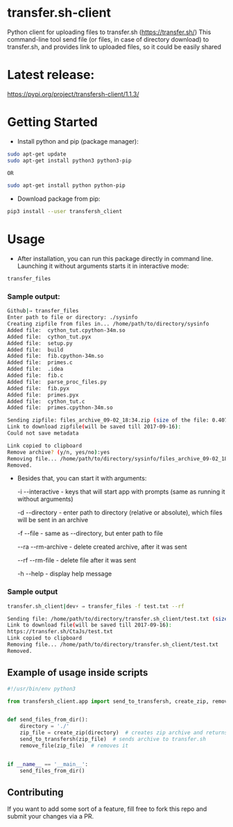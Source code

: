 # transfer.sh-client
Python client for uploading files to transfer.sh (https://transfer.sh/)
This command-line tool send file (or files, in case of directory download) to transfer.sh, and provides link to uploaded files,
so it could be easily shared

# Latest release:

https://pypi.org/project/transfersh-client/1.1.3/

# Getting Started

- Install python and pip (package manager):
```bash
sudo apt-get update
sudo apt-get install python3 python3-pip

OR

sudo apt-get install python python-pip
```

- Download package from pip:
```bash
pip3 install --user transfersh_client
```

# Usage

- After installation, you can run this package directly in command line. Launching it without arguments starts it in interactive mode:
```bash
transfer_files
```

### Sample output:
```bash
Github|⇒ transfer_files
Enter path to file or directory: ./sysinfo
Creating zipfile from files in... /home/path/to/directory/sysinfo
Added file:  cython_tut.cpython-34m.so
Added file:  cython_tut.pyx
Added file:  setup.py
Added file:  build
Added file:  fib.cpython-34m.so
Added file:  primes.c
Added file:  .idea
Added file:  fib.c
Added file:  parse_proc_files.py
Added file:  fib.pyx
Added file:  primes.pyx
Added file:  cython_tut.c
Added file:  primes.cpython-34m.so

Sending zipfile: files_archive_09-02_18:34.zip (size of the file: 0.407897 MB)
Link to download zipfile(will be saved till 2017-09-16):
Could not save metadata

Link copied to clipboard
Remove archive? (y/n, yes/no):yes
Removing file... /home/path/to/directory/sysinfo/files_archive_09-02_18:34.zip
Removed.
```
- Besides that, you can start it with arguments:

   -i --interactive - keys that will start app with prompts (same as running it without arguments)

   -d --directory - enter path to directory (relative or absolute), which files will be sent in an archive

   -f --file - same as --directory, but enter path to file

   --ra --rm-archive - delete created archive, after it was sent

   --rf --rm-file - delete file after it was sent

   -h --help - display help message

### Sample output
```bash
transfer.sh_client|dev⚡ ⇒ transfer_files -f test.txt --rf

Sending file: /home/path/to/directory/transfer.sh_client/test.txt (size of the file: 0.000113 MB)
Link to download file(will be saved till 2017-09-16):
https://transfer.sh/CtaJs/test.txt
Link copied to clipboard
Removing file... /home/path/to/directory/transfer.sh_client/test.txt
Removed.
```

## Example of usage inside scripts 

```python
#!/usr/bin/env python3

from transfersh_client.app import send_to_transfersh, create_zip, remove_file


def send_files_from_dir():
    directory = './'
    zip_file = create_zip(directory)  # creates zip archive and returns it's absolute path
    send_to_transfersh(zip_file)  # sends archive to transfer.sh
    remove_file(zip_file)  # removes it


if __name__ == '__main__':
    send_files_from_dir()
```

## Contributing
If you want to add some sort of a feature, fill free to fork this repo and submit your changes via a PR.
